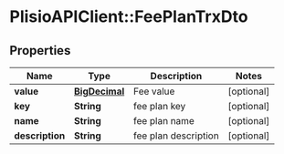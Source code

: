 # PlisioAPIClient::FeePlanTrxDto

## Properties
Name | Type | Description | Notes
------------ | ------------- | ------------- | -------------
**value** | [**BigDecimal**](BigDecimal.md) | Fee value | [optional] 
**key** | **String** | fee plan key | [optional] 
**name** | **String** | fee plan name | [optional] 
**description** | **String** | fee plan description | [optional] 

